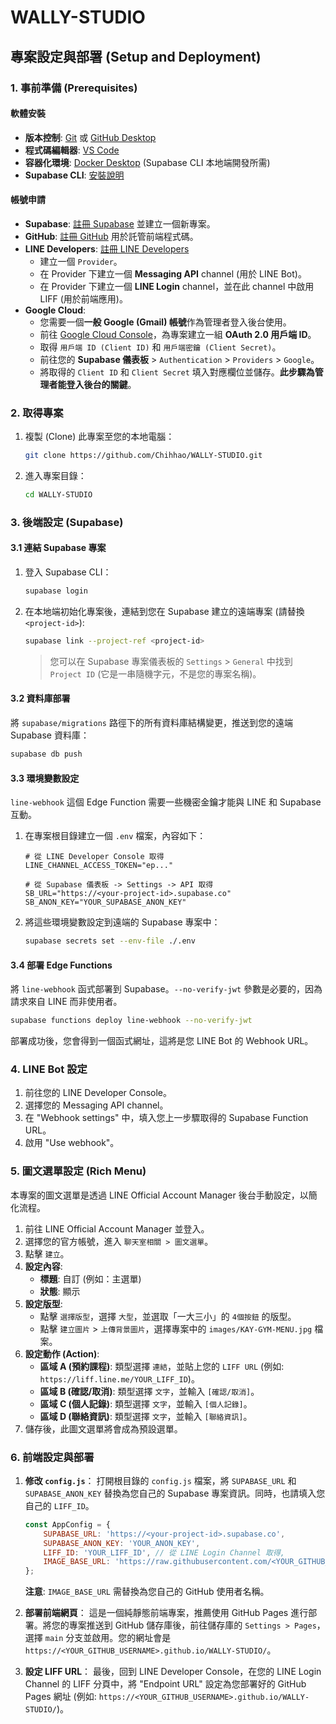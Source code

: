 # WALLY-STUDIO

## 專案設定與部署 (Setup and Deployment)

### 1. 事前準備 (Prerequisites)

#### 軟體安裝

*   **版本控制**: [Git](https://git-scm.com/downloads/) 或 [GitHub Desktop](https://desktop.github.com/)
*   **程式碼編輯器**: [VS Code](https://code.visualstudio.com/)
*   **容器化環境**: [Docker Desktop](https://www.docker.com/products/docker-desktop/) (Supabase CLI 本地端開發所需)
*   **Supabase CLI**: [安裝說明](https://supabase.com/docs/guides/cli)

#### 帳號申請

*   **Supabase**: [註冊 Supabase](https://supabase.com/) 並建立一個新專案。
*   **GitHub**: [註冊 GitHub](https://github.com/) 用於託管前端程式碼。
*   **LINE Developers**: [註冊 LINE Developers](https://developers.line.biz/)
    *   建立一個 `Provider`。
    *   在 Provider 下建立一個 **Messaging API** channel (用於 LINE Bot)。
    *   在 Provider 下建立一個 **LINE Login** channel，並在此 channel 中啟用 LIFF (用於前端應用)。
*   **Google Cloud**:
    *   您需要一個**一般 Google (Gmail) 帳號**作為管理者登入後台使用。
    *   前往 [Google Cloud Console](https://console.cloud.google.com/)，為專案建立一組 **OAuth 2.0 用戶端 ID**。
    *   取得 `用戶端 ID (Client ID)` 和 `用戶端密鑰 (Client Secret)`。
    *   前往您的 **Supabase 儀表板** > `Authentication` > `Providers` > `Google`。
    *   將取得的 `Client ID` 和 `Client Secret` 填入對應欄位並儲存。**此步驟為管理者能登入後台的關鍵**。

### 2. 取得專案

1.  複製 (Clone) 此專案至您的本地電腦：
    ```bash
    git clone https://github.com/Chihhao/WALLY-STUDIO.git
    ```
2.  進入專案目錄：
    ```bash
    cd WALLY-STUDIO
    ```

### 3. 後端設定 (Supabase)

#### 3.1 連結 Supabase 專案

1.  登入 Supabase CLI：
    ```bash
    supabase login
    ```
2.  在本地端初始化專案後，連結到您在 Supabase 建立的遠端專案 (請替換 `<project-id>`):
    ```bash
    supabase link --project-ref <project-id>
    ```
    > 您可以在 Supabase 專案儀表板的 `Settings` > `General` 中找到 `Project ID` (它是一串隨機字元，不是您的專案名稱)。

#### 3.2 資料庫部署

將 `supabase/migrations` 路徑下的所有資料庫結構變更，推送到您的遠端 Supabase 資料庫：
```bash
supabase db push
```

#### 3.3 環境變數設定

`line-webhook` 這個 Edge Function 需要一些機密金鑰才能與 LINE 和 Supabase 互動。

1.  在專案根目錄建立一個 `.env` 檔案，內容如下：
    ```env
    # 從 LINE Developer Console 取得
    LINE_CHANNEL_ACCESS_TOKEN="ep..."
 
    # 從 Supabase 儀表板 -> Settings -> API 取得
    SB_URL="https://<your-project-id>.supabase.co"
    SB_ANON_KEY="YOUR_SUPABASE_ANON_KEY"
    ```

2.  將這些環境變數設定到遠端的 Supabase 專案中：
    ```bash
    supabase secrets set --env-file ./.env
    ```

#### 3.4 部署 Edge Functions

將 `line-webhook` 函式部署到 Supabase。`--no-verify-jwt` 參數是必要的，因為請求來自 LINE 而非使用者。
```bash
supabase functions deploy line-webhook --no-verify-jwt
```
部署成功後，您會得到一個函式網址，這將是您 LINE Bot 的 Webhook URL。

### 4. LINE Bot 設定

1.  前往您的 LINE Developer Console。
2.  選擇您的 Messaging API channel。
3.  在 "Webhook settings" 中，填入您上一步驟取得的 Supabase Function URL。
4.  啟用 "Use webhook"。

### 5. 圖文選單設定 (Rich Menu)

本專案的圖文選單是透過 LINE Official Account Manager 後台手動設定，以簡化流程。

1.  前往 LINE Official Account Manager 並登入。
2.  選擇您的官方帳號，進入 `聊天室相關 > 圖文選單`。
3.  點擊 `建立`。
4.  **設定內容**:
    *   **標題**: 自訂 (例如：主選單)
    *   **狀態**: 顯示
5.  **設定版型**:
    *   點擊 `選擇版型`，選擇 `大型`，並選取「一大三小」的 `4個按鈕` 的版型。
    *   點擊 `建立圖片` > `上傳背景圖片`，選擇專案中的 `images/KAY-GYM-MENU.jpg` 檔案。
6.  **設定動作 (Action)**:
    *   **區域 A (預約課程)**: 類型選擇 `連結`，並貼上您的 `LIFF URL` (例如: `https://liff.line.me/YOUR_LIFF_ID`)。
    *   **區域 B (確認/取消)**: 類型選擇 `文字`，並輸入 `[確認/取消]`。
    *   **區域 C (個人記錄)**: 類型選擇 `文字`，並輸入 `[個人記錄]`。
    *   **區域 D (聯絡資訊)**: 類型選擇 `文字`，並輸入 `[聯絡資訊]`。
7.  儲存後，此圖文選單將會成為預設選單。

### 6. 前端設定與部署

1.  **修改 `config.js`**：
    打開根目錄的 `config.js` 檔案，將 `SUPABASE_URL` 和 `SUPABASE_ANON_KEY` 替換為您自己的 Supabase 專案資訊。同時，也請填入您自己的 `LIFF_ID`。
    ```javascript
    const AppConfig = {
        SUPABASE_URL: 'https://<your-project-id>.supabase.co',
        SUPABASE_ANON_KEY: 'YOUR_ANON_KEY',
        LIFF_ID: 'YOUR_LIFF_ID', // 從 LINE Login Channel 取得,
        IMAGE_BASE_URL: 'https://raw.githubusercontent.com/<YOUR_GITHUB_USERNAME>/WALLY-STUDIO/main/images/'
    };
    ```
    **注意**: `IMAGE_BASE_URL` 需替換為您自己的 GitHub 使用者名稱。

2.  **部署前端網頁**：
    這是一個純靜態前端專案，推薦使用 GitHub Pages 進行部署。將您的專案推送到 GitHub 儲存庫後，前往儲存庫的 `Settings > Pages`，選擇 `main` 分支並啟用。您的網址會是 `https://<YOUR_GITHUB_USERNAME>.github.io/WALLY-STUDIO/`。

3.  **設定 LIFF URL**：
    最後，回到 LINE Developer Console，在您的 LINE Login Channel 的 LIFF 分頁中，將 "Endpoint URL" 設定為您部署好的 GitHub Pages 網址 (例如: `https://<YOUR_GITHUB_USERNAME>.github.io/WALLY-STUDIO/`)。